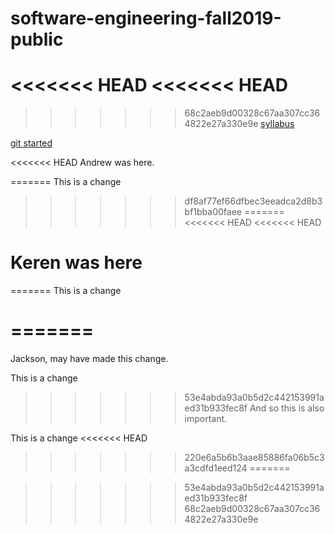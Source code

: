 # software-engineering-fall2019-public

<<<<<<< HEAD
<<<<<<< HEAD
=======
>>>>>>> 68c2aeb9d00328c67aa307cc364822e27a330e9e
[syllabus](https://docs.google.com/document/d/1uYDgk2XIGQl20mL7ZOSVjz0zuoTyvWjVzb7Lwx5LgO4/edit#heading=h.td51qeh4rfs0)

[git started](https://docs.google.com/document/d/1M0YeBfFPy5YPpfX7312R9-IldjagimvEma_YhgeLPcw/edit#heading=h.ssqvh5gmotj4)

<<<<<<< HEAD
Andrew was here.

=======
This is a change
>>>>>>> df8af77ef66dfbec3eeadca2d8b3bf1bba00faee
=======
<<<<<<< HEAD
<<<<<<< HEAD
# Keren was here
=======
This is a change

=======
=======
Jackson, may have made this change.

This is a change

>>>>>>> 53e4abda93a0b5d2c442153991aed31b933fec8f
And so this is also important.

This is a change
<<<<<<< HEAD
>>>>>>> 220e6a5b6b3aae85886fa06b5c3a3cdfd1eed124
=======

>>>>>>> 53e4abda93a0b5d2c442153991aed31b933fec8f
>>>>>>> 68c2aeb9d00328c67aa307cc364822e27a330e9e
